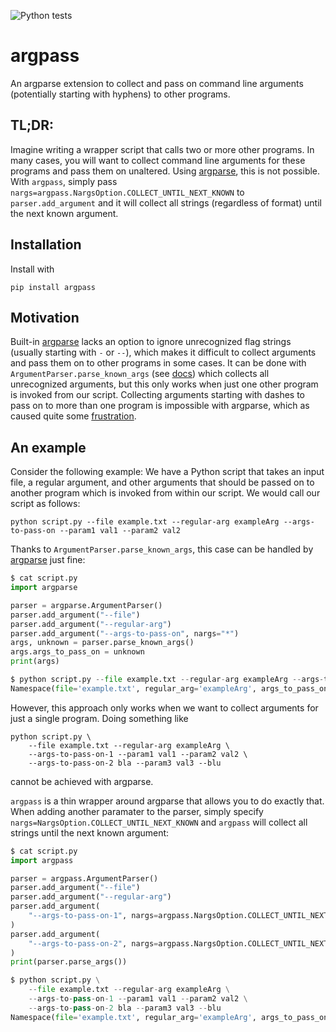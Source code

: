 ![Python tests](https://github.com/julibeg/argpass/workflows/Tests/badge.svg)
# argpass
An argparse extension to collect and pass on command line arguments (potentially starting with hyphens) to other programs.

## TL;DR:
Imagine writing a wrapper script that calls two or more other programs. In many cases, you will want to collect command line arguments for these programs and pass them on unaltered. Using [argparse](https://docs.python.org/3/library/argparse.html), this is not possible. With `argpass`, simply pass `nargs=argpass.NargsOption.COLLECT_UNTIL_NEXT_KNOWN` to `parser.add_argument` and it will collect all strings (regardless of format) until the next known argument.

## Installation
Install with
```
pip install argpass
```

## Motivation
Built-in [argparse](https://docs.python.org/3/library/argparse.html) lacks an option to ignore unrecognized flag strings (usually starting with `-` or `--`), which makes it difficult to collect arguments and pass them on to other programs in some cases. It can be done with `ArgumentParser.parse_known_args` (see [docs](https://docs.python.org/3/library/argparse.html#argparse.ArgumentParser.parse_known_args)) which collects all unrecognized arguments, but this only works when just one other program is invoked from our script. Collecting arguments starting with dashes to pass on to more than one program is impossible with argparse, which as caused quite some [frustration](https://github.com/python/cpython/issues/53580). 

## An example
Consider the following example: We have a Python script that takes an input file, a regular argument, and other arguments that should be passed on to another program which is invoked from within our script. We would call our script as follows:
```
python script.py --file example.txt --regular-arg exampleArg --args-to-pass-on --param1 val1 --param2 val2
```
Thanks to `ArgumentParser.parse_known_args`, this case can be handled by [argparse](https://docs.python.org/3/library/argparse.html) just fine:
```python
$ cat script.py
import argparse

parser = argparse.ArgumentParser()
parser.add_argument("--file")
parser.add_argument("--regular-arg")
parser.add_argument("--args-to-pass-on", nargs="*")
args, unknown = parser.parse_known_args()
args.args_to_pass_on = unknown
print(args)

$ python script.py --file example.txt --regular-arg exampleArg --args-to-pass-on --param1 val1 --param2 val2
Namespace(file='example.txt', regular_arg='exampleArg', args_to_pass_on=['--param1', 'val1', '--param2', 'val2'])
```
However, this approach only works when we want to collect arguments for just a single program. Doing something like 
```
python script.py \
    --file example.txt --regular-arg exampleArg \
    --args-to-pass-on-1 --param1 val1 --param2 val2 \
    --args-to-pass-on-2 bla --param3 val3 --blu
```
cannot be achieved with argparse. 

`argpass` is a thin wrapper around argparse that allows you to do exactly that. When adding another paramater to the parser, simply specify `nargs=NargsOption.COLLECT_UNTIL_NEXT_KNOWN` and `argpass` will collect all strings until the next known argument:
```python
$ cat script.py
import argpass

parser = argpass.ArgumentParser()
parser.add_argument("--file")
parser.add_argument("--regular-arg")
parser.add_argument(
    "--args-to-pass-on-1", nargs=argpass.NargsOption.COLLECT_UNTIL_NEXT_KNOWN
)
parser.add_argument(
    "--args-to-pass-on-2", nargs=argpass.NargsOption.COLLECT_UNTIL_NEXT_KNOWN
)
print(parser.parse_args())

$ python script.py \
    --file example.txt --regular-arg exampleArg \
    --args-to-pass-on-1 --param1 val1 --param2 val2 \
    --args-to-pass-on-2 bla --param3 val3 --blu
Namespace(file='example.txt', regular_arg='exampleArg', args_to_pass_on_1=['--param1', 'val1', '--param2', 'val2'], args_to_pass_on_2=['bla', '--param3', 'val3', '--blu'])
```
